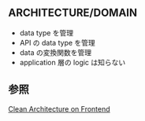 ## ARCHITECTURE/DOMAIN

- data type を管理
- API の data type を管理
- data の変換関数を管理
- application 層の logic は知らない

## 参照

[Clean Architecture on Frontend ](https://qiita.com/70ki8suda/items/7b720217c9b1b4855e99)
